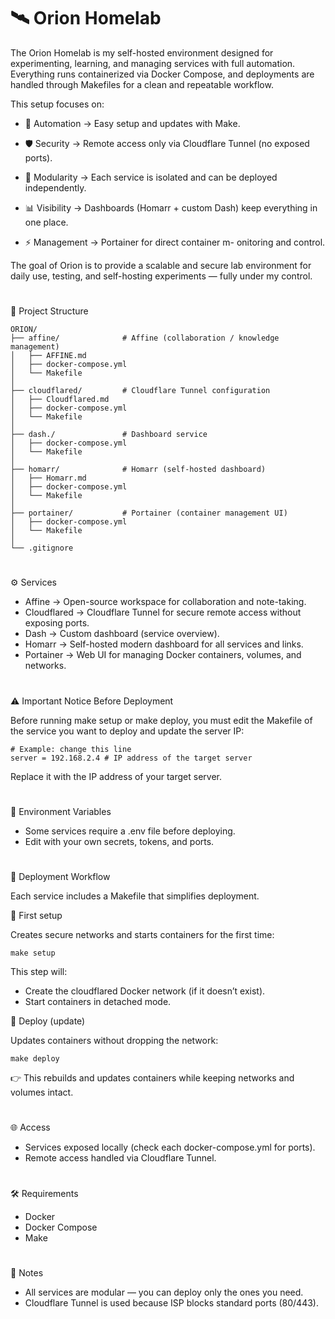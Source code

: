 # 🛰️ Orion Homelab

The Orion Homelab is my self-hosted environment designed for experimenting, learning, and managing services with full automation.
Everything runs containerized via Docker Compose, and deployments are handled through Makefiles for a clean and repeatable workflow.

This setup focuses on:

- 🚀 Automation → Easy setup and updates with Make.

- 🛡️ Security → Remote access only via Cloudflare Tunnel (no exposed ports).

- 🧩 Modularity → Each service is isolated and can be deployed independently.

- 📊 Visibility → Dashboards (Homarr + custom Dash) keep everything in one place.

- ⚡ Management → Portainer for direct container m- onitoring and control.

The goal of Orion is to provide a scalable and secure lab environment for daily use, testing, and self-hosting experiments — fully under my control.
#
📂 Project Structure

    ORION/
    ├── affine/              # Affine (collaboration / knowledge management)
    │   ├── AFFINE.md
    │   ├── docker-compose.yml
    │   └── Makefile
    │
    ├── cloudflared/         # Cloudflare Tunnel configuration
    │   ├── Cloudflared.md
    │   ├── docker-compose.yml
    │   └── Makefile
    │
    ├── dash./               # Dashboard service
    │   ├── docker-compose.yml
    │   └── Makefile
    │
    ├── homarr/              # Homarr (self-hosted dashboard)
    │   ├── Homarr.md
    │   ├── docker-compose.yml
    │   └── Makefile
    │
    ├── portainer/           # Portainer (container management UI)
    │   ├── docker-compose.yml
    │   └── Makefile
    │
    └── .gitignore
#
⚙️ Services

-   Affine → Open-source workspace for collaboration and note-taking.
-   Cloudflared → Cloudflare Tunnel for secure remote access without
    exposing ports.
-   Dash → Custom dashboard (service overview).
-   Homarr → Self-hosted modern dashboard for all services and links.
-   Portainer → Web UI for managing Docker containers, volumes, and
    networks.
#
⚠️ Important Notice Before Deployment

Before running make setup or make deploy, you must edit the Makefile of
the service you want to deploy and update the server IP:

    # Example: change this line
    server = 192.168.2.4 # IP address of the target server

Replace it with the IP address of your target server.
#
🔑 Environment Variables

- Some services require a .env file before deploying.
- Edit with your own secrets, tokens, and ports.
#
🚀 Deployment Workflow

Each service includes a Makefile that simplifies deployment.

🔹 First setup

Creates secure networks and starts containers for the first time:

    make setup

This step will:
- Create the cloudflared Docker network (if it doesn’t exist).
- Start containers in detached mode.

🔹 Deploy (update)

Updates containers without dropping the network:

    make deploy

👉 This rebuilds and updates containers while keeping networks and
volumes intact.

#
🌐 Access

-   Services exposed locally (check each docker-compose.yml for ports).
-   Remote access handled via Cloudflare Tunnel.
#
🛠️ Requirements

-   Docker
-   Docker Compose
-   Make
#
📌 Notes

-   All services are modular — you can deploy only the ones you need.
-   Cloudflare Tunnel is used because ISP blocks standard ports
    (80/443).